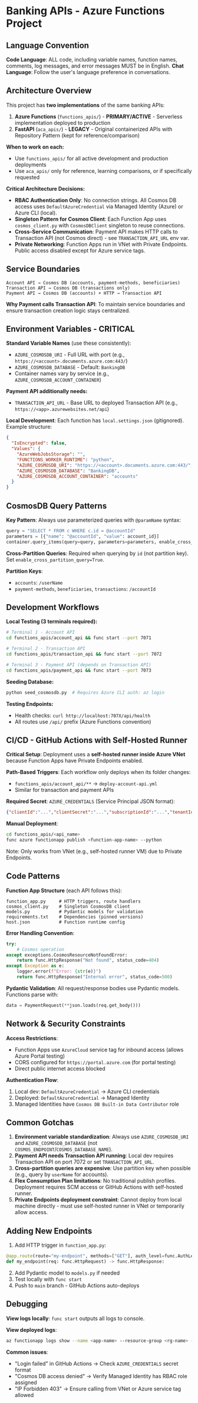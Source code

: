 # Banking APIs - Azure Functions Project

## Language Convention

**Code Language**: ALL code, including variable names, function names, comments, log messages, and error messages MUST be in English.
**Chat Language**: Follow the user's language preference in conversations.

## Architecture Overview

This project has **two implementations** of the same banking APIs:

1. **Azure Functions** (`functions_apis/`) - **PRIMARY/ACTIVE** - Serverless implementation deployed to production
2. **FastAPI** (`aca_apis/`) - **LEGACY** - Original containerized APIs with Repository Pattern (kept for reference/comparison)

**When to work on each:**
- Use `functions_apis/` for all active development and production deployments
- Use `aca_apis/` only for reference, learning comparisons, or if specifically requested

**Critical Architecture Decisions:**
- **RBAC Authentication Only**: No connection strings. All Cosmos DB access uses `DefaultAzureCredential` via Managed Identity (Azure) or Azure CLI (local).
- **Singleton Pattern for Cosmos Client**: Each Function App uses `cosmos_client.py` with `CosmosDBClient` singleton to reuse connections.
- **Cross-Service Communication**: Payment API makes HTTP calls to Transaction API (not Cosmos direct) - see `TRANSACTION_API_URL` env var.
- **Private Networking**: Function Apps run in VNet with Private Endpoints. Public access disabled except for Azure service tags.

## Service Boundaries

```
Account API → Cosmos DB (accounts, payment-methods, beneficiaries)
Transaction API → Cosmos DB (transactions only)
Payment API → Cosmos DB (accounts) + HTTP → Transaction API
```

**Why Payment calls Transaction API**: To maintain service boundaries and ensure transaction creation logic stays centralized.

## Environment Variables - CRITICAL

**Standard Variable Names** (use these consistently):
- `AZURE_COSMOSDB_URI` - Full URL with port (e.g., `https://<account>.documents.azure.com:443/`)
- `AZURE_COSMOSDB_DATABASE` - Default: `BankingDB`
- Container names vary by service (e.g., `AZURE_COSMOSDB_ACCOUNT_CONTAINER`)

**Payment API additionally needs:**
- `TRANSACTION_API_URL` - Base URL to deployed Transaction API (e.g., `https://<app>.azurewebsites.net/api`)

**Local Development**: Each function has `local.settings.json` (gitignored). Example structure:
```json
{
  "IsEncrypted": false,
  "Values": {
    "AzureWebJobsStorage": "",
    "FUNCTIONS_WORKER_RUNTIME": "python",
    "AZURE_COSMOSDB_URI": "https://<account>.documents.azure.com:443/",
    "AZURE_COSMOSDB_DATABASE": "BankingDB",
    "AZURE_COSMOSDB_ACCOUNT_CONTAINER": "accounts"
  }
}
```

## CosmosDB Query Patterns

**Key Pattern**: Always use parameterized queries with `@paramName` syntax:
```python
query = "SELECT * FROM c WHERE c.id = @accountId"
parameters = [{"name": "@accountId", "value": account_id}]
container.query_items(query=query, parameters=parameters, enable_cross_partition_query=True)
```

**Cross-Partition Queries**: Required when querying by `id` (not partition key). Set `enable_cross_partition_query=True`.

**Partition Keys**:
- `accounts`: `/userName`
- `payment-methods`, `beneficiaries`, `transactions`: `/accountId`

## Development Workflows

**Local Testing (3 terminals required):**
```bash
# Terminal 1 - Account API
cd functions_apis/account_api && func start --port 7071

# Terminal 2 - Transaction API  
cd functions_apis/transaction_api && func start --port 7072

# Terminal 3 - Payment API (depends on Transaction API)
cd functions_apis/payment_api && func start --port 7073
```

**Seeding Database:**
```bash
python seed_cosmosdb.py  # Requires Azure CLI auth: az login
```

**Testing Endpoints:**
- Health checks: `curl http://localhost:707X/api/health`
- All routes use `/api/` prefix (Azure Functions convention)

## CI/CD - GitHub Actions with Self-Hosted Runner

**Critical Setup**: Deployment uses a **self-hosted runner inside Azure VNet** because Function Apps have Private Endpoints enabled.

**Path-Based Triggers**: Each workflow only deploys when its folder changes:
- `functions_apis/account_api/**` → `deploy-account-api.yml`
- Similar for transaction and payment APIs

**Required Secret**: `AZURE_CREDENTIALS` (Service Principal JSON format):
```json
{"clientId":"...","clientSecret":"...","subscriptionId":"...","tenantId":"..."}
```

**Manual Deployment**:
```bash
cd functions_apis/<api_name>
func azure functionapp publish <function-app-name> --python
```
Note: Only works from VNet (e.g., self-hosted runner VM) due to Private Endpoints.

## Code Patterns

**Function App Structure** (each API follows this):
```
function_app.py     # HTTP triggers, route handlers
cosmos_client.py    # Singleton CosmosDB client
models.py           # Pydantic models for validation
requirements.txt    # Dependencies (pinned versions)
host.json           # Function runtime config
```

**Error Handling Convention**:
```python
try:
    # Cosmos operation
except exceptions.CosmosResourceNotFoundError:
    return func.HttpResponse("Not found", status_code=404)
except Exception as e:
    logger.error(f"Error: {str(e)}")
    return func.HttpResponse("Internal error", status_code=500)
```

**Pydantic Validation**: All request/response bodies use Pydantic models. Functions parse with:
```python
data = PaymentRequest(**json.loads(req.get_body()))
```

## Network & Security Constraints

**Access Restrictions**:
- Function Apps use `AzureCloud` service tag for inbound access (allows Azure Portal testing)
- CORS configured for `https://portal.azure.com` (for portal testing)
- Direct public internet access blocked

**Authentication Flow**:
1. Local dev: `DefaultAzureCredential` → Azure CLI credentials
2. Deployed: `DefaultAzureCredential` → Managed Identity
3. Managed Identities have `Cosmos DB Built-in Data Contributor` role

## Common Gotchas

1. **Environment variable standardization**: Always use `AZURE_COSMOSDB_URI` and `AZURE_COSMOSDB_DATABASE` (not `COSMOS_ENDPOINT`/`COSMOS_DATABASE_NAME`).
2. **Payment API needs Transaction API running**: Local dev requires Transaction API on port 7072 or set `TRANSACTION_API_URL`.
3. **Cross-partition queries are expensive**: Use partition key when possible (e.g., query by `userName` for accounts).
4. **Flex Consumption Plan limitations**: No traditional publish profiles. Deployment requires SCM access or GitHub Actions with self-hosted runner.
5. **Private Endpoints deployment constraint**: Cannot deploy from local machine directly - must use self-hosted runner in VNet or temporarily allow access.

## Adding New Endpoints

1. Add HTTP trigger in `function_app.py`:
```python
@app.route(route="my-endpoint", methods=["GET"], auth_level=func.AuthLevel.ANONYMOUS)
def my_endpoint(req: func.HttpRequest) -> func.HttpResponse:
```
2. Add Pydantic model to `models.py` if needed
3. Test locally with `func start`
4. Push to `main` branch - GitHub Actions auto-deploys

## Debugging

**View logs locally**: `func start` outputs all logs to console.

**View deployed logs**:
```bash
az functionapp logs show --name <app-name> --resource-group <rg-name> --follow
```

**Common issues**:
- "Login failed" in GitHub Actions → Check `AZURE_CREDENTIALS` secret format
- "Cosmos DB access denied" → Verify Managed Identity has RBAC role assigned
- "IP Forbidden 403" → Ensure calling from VNet or Azure service tag allowed
